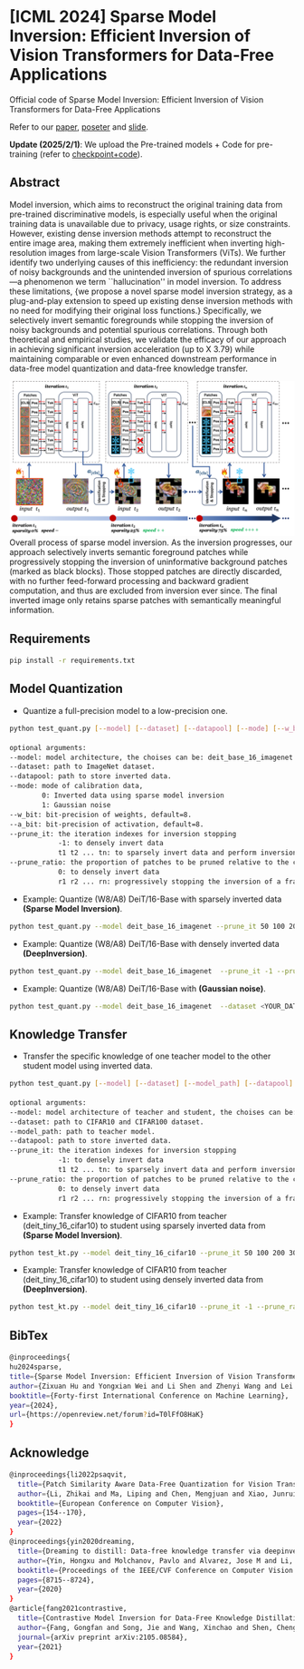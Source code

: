 

# [ICML 2024] Sparse Model Inversion: Efficient Inversion of Vision Transformers for Data-Free Applications

Official code of Sparse Model Inversion: Efficient Inversion of Vision Transformers for Data-Free Applications

Refer to our [paper](https://openreview.net/pdf?id=T0lFfO8HaK), [poseter](https://icml.cc/media/PosterPDFs/ICML%202024/33981.png?t=1718822154.2565045) and [slide](https://icml.cc/media/icml-2024/Slides/33981_Z9O0rB0.pdf).

**Update (2025/2/1)**: We upload the Pre-trained models + Code for pre-training (refer to [checkpoint+code](https://drive.google.com/drive/folders/19fbRtQEdf_o1oTHrZYWuNq0vN35sC_49?usp=sharing)).

## Abstract
Model inversion, which aims to reconstruct the original training data from pre-trained discriminative models, is especially useful when the original training data is unavailable due to privacy, usage rights, or size constraints. However, existing dense inversion methods attempt to reconstruct the entire image area, making them extremely inefficient when inverting high-resolution images from large-scale Vision Transformers (ViTs). We further identify two underlying causes of this inefficiency: the redundant inversion of noisy backgrounds and the unintended inversion of spurious correlations—a phenomenon we term ``hallucination'' in model inversion. To address these limitations, {we propose a novel sparse model inversion strategy, as a plug-and-play extension to speed up existing dense inversion methods with no need for modifying their original loss functions.} Specifically, we selectively invert semantic foregrounds while stopping the inversion of noisy backgrounds and potential spurious correlations. Through both theoretical and empirical studies, we validate the efficacy of our approach in achieving significant inversion acceleration (up to 
X 3.79) while maintaining comparable or even enhanced downstream performance in data-free model quantization and data-free knowledge transfer.

![](fig/pipeline.png )
Overall process of sparse model inversion. As the inversion progresses, our approach selectively inverts semantic foreground
patches while progressively stopping the inversion of uninformative background patches (marked as black blocks). Those stopped patches
are directly discarded, with no further feed-forward processing and backward gradient computation, and thus are excluded from inversion
ever since. The final inverted image only retains sparse patches with semantically meaningful information.


## Requirements
  
```bash
pip install -r requirements.txt
```

## Model Quantization

- Quantize a full-precision model to a low-precision one.
```bash
python test_quant.py [--model] [--dataset] [--datapool] [--mode] [--w_bit] [--a_bit] [--prune_it] [--prune_ratio]

optional arguments:
--model: model architecture, the choises can be: deit_base_16_imagenet and deit_tiny_16_imagenet.
--dataset: path to ImageNet dataset.
--datapool: path to store inverted data.
--mode: mode of calibration data,
        0: Inverted data using sparse model inversion
        1: Gaussian noise
--w_bit: bit-precision of weights, default=8.
--a_bit: bit-precision of activation, default=8.
--prune_it: the iteration indexes for inversion stopping
            -1: to densely invert data
            t1 t2 ... tn: to sparsely invert data and perform inversion stopping at t1, t2, ..., tn
--prune_ratio: the proportion of patches to be pruned relative to the current remaining patches
            0: to densely invert data
            r1 r2 ... rn: progressively stopping the inversion of a fraction (r1, r2, ..., rn)$$ of patches at iterations (t1, t2, ..., tn), respectively
```

- Example: Quantize (W8/A8) DeiT/16-Base with sparsely inverted data **(Sparse Model Inversion)**.

```bash
python test_quant.py --model deit_base_16_imagenet --prune_it 50 100 200 300 --prune_ratio 0.3 0.3 0.3 0.3 --dataset <YOUR_DATA_DIR> --datapool <YOUR_DATAPOOL_DIR> --mode 0 --w_bit 8 --a_bit 8
```

- Example: Quantize (W8/A8) DeiT/16-Base with densely inverted data **(DeepInversion)**.

```bash
python test_quant.py --model deit_base_16_imagenet  --prune_it -1 --prune_ratio 0 --dataset <YOUR_DATA_DIR> --datapool <YOUR_DATAPOOL_DIR> --mode 0 --w_bit 8 --a_bit 8
```

- Example: Quantize (W8/A8) DeiT/16-Base with **(Gaussian noise)**.

```bash
python test_quant.py --model deit_base_16_imagenet  --dataset <YOUR_DATA_DIR> --mode 1
```
## Knowledge Transfer
- Transfer the specific knowledge of one teacher model to the other student model using inverted data.
```bash
python test_quant.py [--model] [--dataset] [--model_path] [--datapool] [--prune_it] [--prune_ratio]

optional arguments:
--model: model architecture of teacher and student, the choises can be: deit_tiny_16_cifar10/deit_base_16_cifar10/deit_tiny_16_cifar100/deit_base_16_cifar100.
--dataset: path to CIFAR10 and CIFAR100 dataset.
--model_path: path to teacher model.
--datapool: path to store inverted data.
--prune_it: the iteration indexes for inversion stopping
            -1: to densely invert data
            t1 t2 ... tn: to sparsely invert data and perform inversion stopping at t1, t2, ..., tn
--prune_ratio: the proportion of patches to be pruned relative to the current remaining patches
            0: to densely invert data
            r1 r2 ... rn: progressively stopping the inversion of a fraction (r1, r2, ..., rn)$$ of patches at iterations (t1, t2, ..., tn), respectively
```

- Example: Transfer knowledge of CIFAR10 from teacher (deit_tiny_16_cifar10) to student using sparsely inverted data from **(Sparse Model Inversion)**.

```bash
python test_kt.py --model deit_tiny_16_cifar10 --prune_it 50 100 200 300 --prune_ratio 0.3 0.3 0.3 0.3 --dataset <YOUR_DATA_DIR> --model_path <YOUR_TEACHER_DIR> --datapool <YOUR_DATAPOOL_DIR>
```

- Example: Transfer knowledge of CIFAR10 from teacher (deit_tiny_16_cifar10) to student using densely inverted data from **(DeepInversion)**.

```bash
python test_kt.py --model deit_tiny_16_cifar10 --prune_it -1 --prune_ratio 0 --dataset <YOUR_DATA_DIR> --model_path <YOUR_TEACHER_DIR> --datapool <YOUR_DATAPOOL_DIR>
```
## BibTex
```bash
@inproceedings{
hu2024sparse,
title={Sparse Model Inversion: Efficient Inversion of Vision Transformers for Data-Free Applications},
author={Zixuan Hu and Yongxian Wei and Li Shen and Zhenyi Wang and Lei Li and Chun Yuan and Dacheng Tao},
booktitle={Forty-first International Conference on Machine Learning},
year={2024},
url={https://openreview.net/forum?id=T0lFfO8HaK}
}
```

## Acknowledge
```bash
@inproceedings{li2022psaqvit,
  title={Patch Similarity Aware Data-Free Quantization for Vision Transformers},
  author={Li, Zhikai and Ma, Liping and Chen, Mengjuan and Xiao, Junrui and Gu, Qingyi},
  booktitle={European Conference on Computer Vision},
  pages={154--170},
  year={2022}
}
@inproceedings{yin2020dreaming,
  title={Dreaming to distill: Data-free knowledge transfer via deepinversion},
  author={Yin, Hongxu and Molchanov, Pavlo and Alvarez, Jose M and Li, Zhizhong and Mallya, Arun and Hoiem, Derek and Jha, Niraj K and Kautz, Jan},
  booktitle={Proceedings of the IEEE/CVF Conference on Computer Vision and Pattern Recognition},
  pages={8715--8724},
  year={2020}
}
@article{fang2021contrastive,
  title={Contrastive Model Inversion for Data-Free Knowledge Distillation},
  author={Fang, Gongfan and Song, Jie and Wang, Xinchao and Shen, Chengchao and Wang, Xingen and Song, Mingli},
  journal={arXiv preprint arXiv:2105.08584},
  year={2021}
}
```